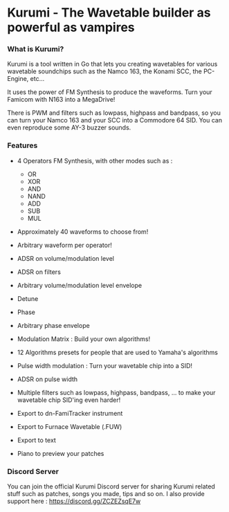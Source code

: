 # Kurumi - The Wavetable builder as powerful as vampires

### What is Kurumi?
Kurumi is a tool written in Go that lets you creating wavetables for various wavetable soundchips such as the Namco 163, the Konami SCC, the PC-Engine, etc...

It uses the power of FM Synthesis to produce the waveforms. Turn your Famicom with N163 into a MegaDrive!

There is PWM and filters such as lowpass, highpass and bandpass, so you can turn your Namco 163 and your SCC into a Commodore 64 SID. You can even reproduce some AY-3 buzzer sounds.

### Features
 - 4 Operators FM Synthesis, with other modes such as :
    - OR
    - XOR
    - AND
    - NAND
    - ADD
    - SUB
    - MUL

 - Approximately 40 waveforms to choose from!
 - Arbitrary waveform per operator!
 - ADSR on volume/modulation level
 - ADSR on filters
 - Arbitrary volume/modulation level envelope
 - Detune
 - Phase
 - Arbitrary phase envelope
 - Modulation Matrix : Build your own algorithms!
 - 12 Algorithms presets for people that are used to Yamaha's algorithms
 - Pulse width modulation : Turn your wavetable chip into a SID!
 - ADSR on pulse width
 - Multiple filters such as lowpass, highpass, bandpass, ... to make your wavetable chip SID'ing even harder!
 - Export to dn-FamiTracker instrument
 - Export to Furnace Wavetable (.FUW)
 - Export to text
 - Piano to preview your patches
 
### Discord Server
You can join the official Kurumi Discord server for sharing Kurumi related stuff such as patches, songs you made, tips and so on. I also provide support here :
https://discord.gg/ZCZEZsqE7w
